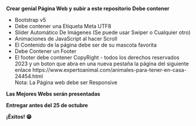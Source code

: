 <strong>Crear genial Página Web y subir a este repositorio</strong>
<strong>Debe contener</strong>

<ul>
  <li>Bootstrap v5</li>
  <li>Debe contener una Etiqueta Meta UTF8</li>
  <li>Slider Automático De Imágenes (Se puede usar Swiper o Cualquier otro)</li>
  <li>Animaciones de JavaScript al hacer Scroll</li>
  <li>El Contenido de la página debe ser de su mascota favorita</li>
  <li>Debe Contener un Footer</li>
  <li>El footer debe contener CopyRight - todos los derechos reservados 2023 y un boton que abra en una nueva pestaña la página del siguiente enlace https://www.expertoanimal.com/animales-para-tener-en-casa-24454.html</li>
  Nota: La Página web debe ser Responsive
  
</ul>

<strong> Las Mejores Webs serán presentadas </strong>

<strong> Entregar antes del 25 de octubre </strong>

<strong>  ¡Éxitos! 😁</strong>
